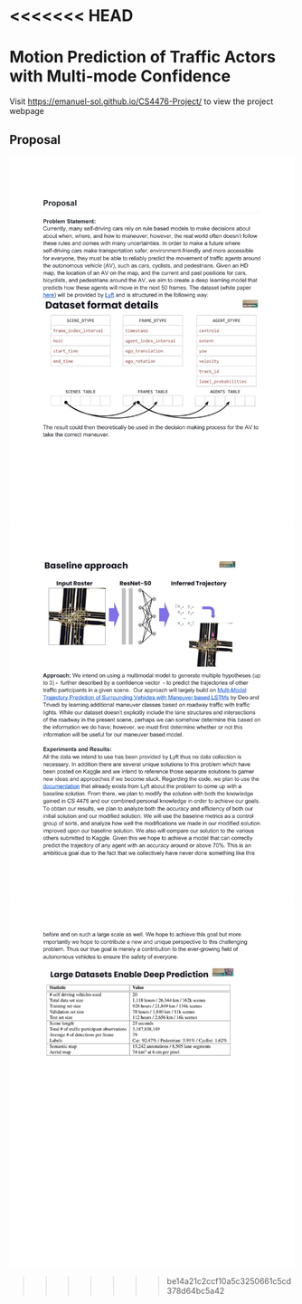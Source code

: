 # <<<<<<< HEAD

# Motion Prediction of Traffic Actors with Multi-mode Confidence

Visit https://emanuel-sol.github.io/CS4476-Project/ to view the project webpage

## Proposal

![Proposal-1](./docs/Proposal-1.png)
![Proposal-2](./docs/Proposal-2.png)
![Proposal-3](./docs/Proposal-3.png)

> > > > > > > be14a21c2ccf10a5c3250661c5cd378d64bc5a42
